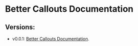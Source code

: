 # Better Callouts Documentation
## Versions:
- v0.0.1: [Better Callouts Documentation](https://bettercallouts.schacherl.me).
